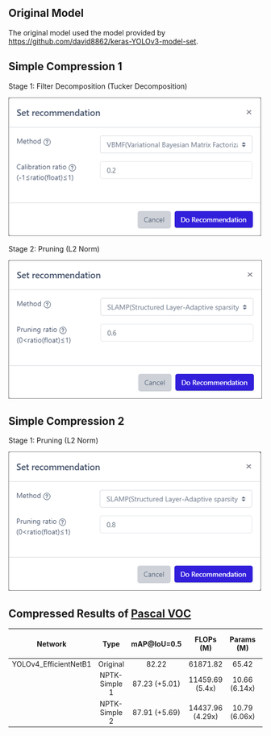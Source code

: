 ## Original Model

The original model used the model provided by https://github.com/david8862/keras-YOLOv3-model-set.



## Simple Compression 1 

Stage 1: Filter Decomposition (Tucker Decomposition)

![recommendation_fd_0.2](./images/simple_fd_02.png?style=centerme)

Stage 2: Pruning (L2 Norm)

![recommendation_pruning_0.6](./images/simple_p_06.png?style=centerme)


## Simple Compression 2

Stage 1: Pruning (L2 Norm)

![recommendation_pruning_0.8](./images/simple_p_08.png?style=centerme)


## Compressed Results of [Pascal VOC](http://host.robots.ox.ac.uk/pascal/VOC)

|        Network        |      Type      |  mAP@IoU=0.5  |    FLOPs (M)     |  Params (M)   | Model Size (MB) |              Download Link               |
| :-------------------: | :------------: | :-----------: | :--------------: | :-----------: | :-------------: | :--------------------------------------: |
| YOLOv4_EfficientNetB1 |    Original    |     82.22     |     61871.82     |     65.42     |     262.90      | [Link](https://netspresso-compression-toolkit-public.s3.ap-northeast-2.amazonaws.com/model_zoo/keras/pascal_voc/yolov4_efficientnetb1_original.h5) |
|                       | NPTK-Simple  1 | 87.23 (+5.01) | 11459.69 (5.4x)  | 10.66 (6.14x) |  44.12 (5.96x)  | [Link](https://netspresso-compression-toolkit-public.s3.ap-northeast-2.amazonaws.com/model_zoo/keras/pascal_voc/yolov4_efficientnetb1_fd_p.h5) |
|                       | NPTK-Simple 2  | 87.91 (+5.69) | 14437.96 (4.29x) | 10.79 (6.06x) |  44.36 (5.93x)  | [Link](https://netspresso-compression-toolkit-public.s3.ap-northeast-2.amazonaws.com/model_zoo/keras/pascal_voc/yolov4_efficientnetb1_p.h5) |
